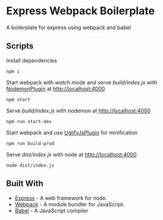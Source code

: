# Express Webpack Boilerplate

A boilerplate for express using webpack and babel


## Scripts

Install dependencies
```
npm i
```

Start webpack with _watch mode_ and serve _build/index.js_ with [NodemonPlugin](https://github.com/Izhaki/nodemon-webpack-plugin) at [http://localhost:4000](http://localhost:4000)
```
npm start
```

Serve _build/index.js_ with nodemon at [http://localhost:4000](http://localhost:4000)
```
npm run start-dev
```

Start webpack and use [UglifyJsPlugin](https://github.com/webpack-contrib/uglifyjs-webpack-plugin) for minification
```
npm run build-prod
```

Serve _dist/index.js_ with node at [http://localhost:4000](http://localhost:4000)
```
node dist/index.js
```


## Built With

* [Express](https://github.com/expressjs/express) - A web framework for node.
* [Webpack](https://github.com/webpack/webpack) - A module bundler for JavaScript.
* [Babel](https://github.com/babel/babel) - A JavaScript compiler